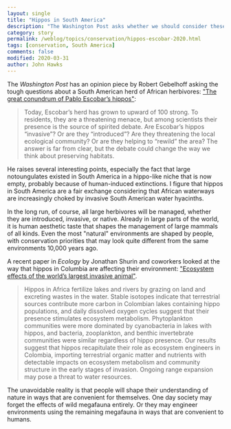 ```yaml
---
layout: single
title: "Hippos in South America"
description: "The Washington Post asks whether we should consider these invasive or landscape engineers."
category: story
permalink: /weblog/topics/conservation/hippos-escobar-2020.html
tags: [conservation, South America]
comments: false
modified: 2020-03-31
author: John Hawks
---
```


The <em>Washington Post</em> has an opinion piece by Robert Gebelhoff asking the tough questions about a South American herd of African herbivores: <a href="https://www.washingtonpost.com/opinions/2020/03/30/great-conundrum-pablo-escobars-hippos/">"The great conundrum of Pablo Escobar’s hippos"</a>:

<blockquote>Today, Escobar’s herd has grown to upward of 100 strong. To residents, they are a threatening menace, but among scientists their presence is the source of spirited debate. Are Escobar’s hippos “invasive”? Or are they “introduced”? Are they threatening the local ecological community? Or are they helping to “rewild” the area? The answer is far from clear, but the debate could change the way we think about preserving habitats.</blockquote>

He raises several interesting points, especially the fact that large notoungulates existed in South America in a hippo-like niche that is now empty, probably because of human-induced extinctions. I figure that hippos in South America are a fair exchange considering that African waterways are increasingly choked by invasive South American water hyacinths.

In the long run, of course, all large herbivores will be managed, whether they are introduced, invasive, or native. Already in large parts of the world, it is human aesthetic taste that shapes the management of large mammals of all kinds. Even the most "natural" environments are shaped by people, with conservation priorities that may look quite different from the same environments 10,000 years ago.

A recent paper in <em>Ecology</em> by Jonathan Shurin and coworkers looked at the way that hippos in Columbia are affecting their environment: <a href="https://doi.org/10.1002/ecy.2991">"Ecosystem effects of the world’s largest invasive animal"</a>.

<blockquote>Hippos in Africa fertilize lakes and rivers by grazing on land and excreting wastes in the water. Stable isotopes indicate that terrestrial sources contribute more carbon in Colombian lakes containing hippo populations, and daily dissolved oxygen cycles suggest that their presence stimulates ecosystem metabolism. Phytoplankton communities were more dominated by cyanobacteria in lakes with hippos, and bacteria, zooplankton, and benthic invertebrate communities were similar regardless of hippo presence. Our results suggest that hippos recapitulate their role as ecosystem engineers in Colombia, importing terrestrial organic matter and nutrients with detectable impacts on ecosystem metabolism and community structure in the early stages of invasion. Ongoing range expansion may pose a threat to water resources.</blockquote>

The unavoidable reality is that people will shape their understanding of nature in ways that are convenient for themselves. One day society may forget the effects of wild megafauna entirely. Or they may engineer environments using the remaining megafauna in ways that are convenient to humans.
